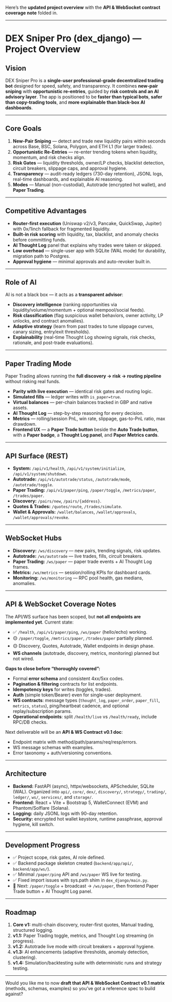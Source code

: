 Here’s the **updated project overview** with the **API & WebSocket contract coverage note** folded in.

---

# DEX Sniper Pro (dex\_django) — Project Overview

## Vision

DEX Sniper Pro is a **single-user professional-grade decentralized trading bot** designed for speed, safety, and transparency. It combines **new-pair sniping** with **opportunistic re-entries**, guided by **risk controls and an AI advisory layer**. The app is positioned to be **faster than typical bots**, **safer than copy-trading tools**, and **more explainable than black-box AI dashboards**.

---

## Core Goals

1. **New-Pair Sniping** — detect and trade new liquidity pairs within seconds across Base, BSC, Solana, Polygon, and ETH L1 (for larger trades).
2. **Opportunistic Re-Entries** — re-enter trending tokens when liquidity, momentum, and risk checks align.
3. **Risk Gates** — liquidity thresholds, owner/LP checks, blacklist detection, circuit breakers, slippage caps, and approval hygiene.
4. **Transparency** — audit-ready ledgers (730-day retention), JSONL logs, real-time dashboards, and explainable AI reasoning.
5. **Modes** — Manual (non-custodial), Autotrade (encrypted hot wallet), and **Paper Trading**.

---

## Competitive Advantages

* **Router-first execution** (Uniswap v2/v3, Pancake, QuickSwap, Jupiter) with 0x/1inch fallback for fragmented liquidity.
* **Built-in risk scoring** with liquidity, tax, blacklist, and anomaly checks before committing funds.
* **AI Thought Log** panel that explains why trades were taken or skipped.
* **Low overhead** — single-user app with SQLite (WAL mode) for durability, migration path to Postgres.
* **Approval hygiene** — minimal approvals and auto-revoker built in.

---

## Role of AI

AI is not a black box — it acts as a **transparent advisor**:

* **Discovery intelligence** (ranking opportunities via liquidity/volume/momentum + optional mempool/social feeds).
* **Risk classification** (flag suspicious wallet behaviors, owner activity, LP unlocks, and contract anomalies).
* **Adaptive strategy** (learn from past trades to tune slippage curves, canary sizing, entry/exit thresholds).
* **Explainability** (real-time Thought Log showing signals, risk checks, rationale, and post-trade evaluations).

---

## Paper Trading Mode

Paper Trading allows running the **full discovery → risk → routing pipeline** without risking real funds.

* **Parity with live execution** — identical risk gates and routing logic.
* **Simulated fills** — ledger writes with `is_paper=true`.
* **Virtual balances** — per-chain balances tracked in GBP and native assets.
* **AI Thought Log** — step-by-step reasoning for every decision.
* **Metrics** — rolling/session PnL, win rate, slippage, gas-to-PnL ratio, max drawdown.
* **Frontend UX** — a **Paper Trade button** beside the **Auto Trade button**, with a **Paper badge**, a **Thought Log panel**, and **Paper Metrics cards**.

---

## API Surface (REST)

* **System:** `/api/v1/health`, `/api/v1/system/initialize`, `/api/v1/system/shutdown`.
* **Autotrade:** `/api/v1/autotrade/status`, `/autotrade/mode`, `/autotrade/toggle`.
* **Paper Trading:** `/api/v1/paper/ping`, `/paper/toggle`, `/metrics/paper`, `/trades/paper`.
* **Discovery:** `/pairs/new`, `/pairs/{address}`.
* **Quotes & Trades:** `/quotes/route`, `/trades/simulate`.
* **Wallet & Approvals:** `/wallet/balances`, `/wallet/approvals`, `/wallet/approvals/revoke`.

---

## WebSocket Hubs

* **Discovery:** `/ws/discovery` — new pairs, trending signals, risk updates.
* **Autotrade:** `/ws/autotrade` — live trades, fills, circuit breakers.
* **Paper Trading:** `/ws/paper` — paper trade events + AI Thought Log frames.
* **Metrics:** `/ws/metrics` — session/rolling KPIs for dashboard cards.
* **Monitoring:** `/ws/monitoring` — RPC pool health, gas medians, anomalies.

---

## API & WebSocket Coverage Notes

The API/WS surface has been scoped, but **not all endpoints are implemented yet**. Current state:

* ✅ `/health`, `/api/v1/paper/ping`, `/ws/paper` (hello/echo) working.
* 🟡 `/paper/toggle`, `/metrics/paper`, `/trades/paper` partially planned.
* 🟡 Discovery, Quotes, Autotrade, Wallet endpoints in design phase.
* **WS channels** (autotrade, discovery, metrics, monitoring) planned but not wired.

**Gaps to close before “thoroughly covered”:**

* Formal **error schema** and consistent 4xx/5xx codes.
* **Pagination & filtering** contracts for list endpoints.
* **Idempotency keys** for writes (toggles, trades).
* **Auth** (simple token/Bearer) even for single-user deployment.
* **WS contracts**: message types (`thought_log`, `paper_order`, `paper_fill`, `metrics`, `status`), ping/heartbeat cadence, and optional replay/subscription params.
* **Operational endpoints**: split `/health/live` vs `/health/ready`, include RPC/DB checks.

Next deliverable will be an **API & WS Contract v0.1 doc**:

* Endpoint matrix with method/path/params/req/resp/errors.
* WS message schemas with examples.
* Error taxonomy + auth/versioning conventions.

---

## Architecture

* **Backend:** FastAPI (async), httpx/websockets, APScheduler, SQLite (WAL). Organized into `api/`, `core/`, `dex/`, `discovery/`, `strategy/`, `trading/`, `ledger/`, `ws/`, `services/`, and `storage/`.
* **Frontend:** React + Vite + Bootstrap 5, WalletConnect (EVM) and Phantom/Solflare (Solana).
* **Logging:** daily JSONL logs with 90-day retention.
* **Security:** encrypted hot wallet keystore, runtime passphrase, approval hygiene, kill switch.

---

## Development Progress

* ✅ Project scope, risk gates, AI role defined.
* ✅ Backend package skeleton created (`backend/app/api/`, `backend/app/ws/`).
* ✅ Minimal `/paper/ping` API and `/ws/paper` WS live for testing.
* ✅ Fixed import issues with sys.path shim in `dex_django/main.py`.
* 🔄 Next: `/paper/toggle` + broadcast → `/ws/paper`, then frontend Paper Trade button + AI Thought Log panel.

---

## Roadmap

1. **Core v1:** multi-chain discovery, router-first quotes, Manual trading, structured logging.
2. **v1.1:** Paper Trading toggle, metrics, and Thought Log streaming (in progress).
3. **v1.2:** Autotrade live mode with circuit breakers + approval hygiene.
4. **v1.3:** AI enhancements (adaptive thresholds, anomaly detection, clustering).
5. **v1.4:** Simulation/backtesting suite with deterministic runs and strategy testing.

---

Would you like me to now **draft that API & WebSocket Contract v0.1 matrix** (methods, schemas, examples) so you’ve got a reference spec to build against?
